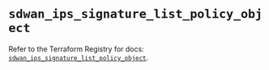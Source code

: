 # `sdwan_ips_signature_list_policy_object`

Refer to the Terraform Registry for docs: [`sdwan_ips_signature_list_policy_object`](https://registry.terraform.io/providers/ciscodevnet/sdwan/0.8.0/docs/resources/ips_signature_list_policy_object).
